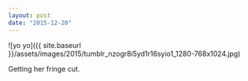 ```yaml
---
layout: post
date: "2015-12-20"
---
```


![yo yo]({{ site.baseurl }}/assets/images/2015/tumblr_nzogr8i5yd1r16syio1_1280-768x1024.jpg)

Getting her fringe cut.
